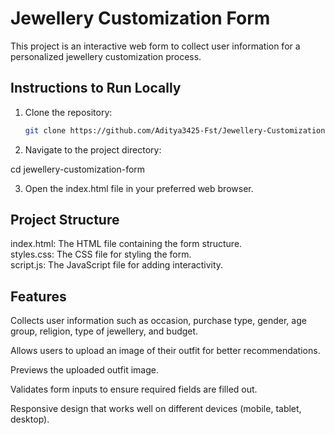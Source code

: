 # Jewellery Customization Form

This project is an interactive web form to collect user information for a personalized jewellery customization process.

## Instructions to Run Locally

1. Clone the repository:
   ```sh
   git clone https://github.com/Aditya3425-Fst/Jewellery-Customization-Form

2. Navigate to the project directory:

cd jewellery-customization-form

3. Open the index.html file in your preferred web browser.

## Project Structure
index.html: The HTML file containing the form structure.<br>
styles.css: The CSS file for styling the form.<br>
script.js: The JavaScript file for adding interactivity.<br>

## Features

Collects user information such as occasion, purchase type, gender, age group, religion, type of jewellery, and budget.

Allows users to upload an image of their outfit for better recommendations.

Previews the uploaded outfit image.

Validates form inputs to ensure required fields are filled out.

Responsive design that works well on different devices (mobile, tablet, desktop).
